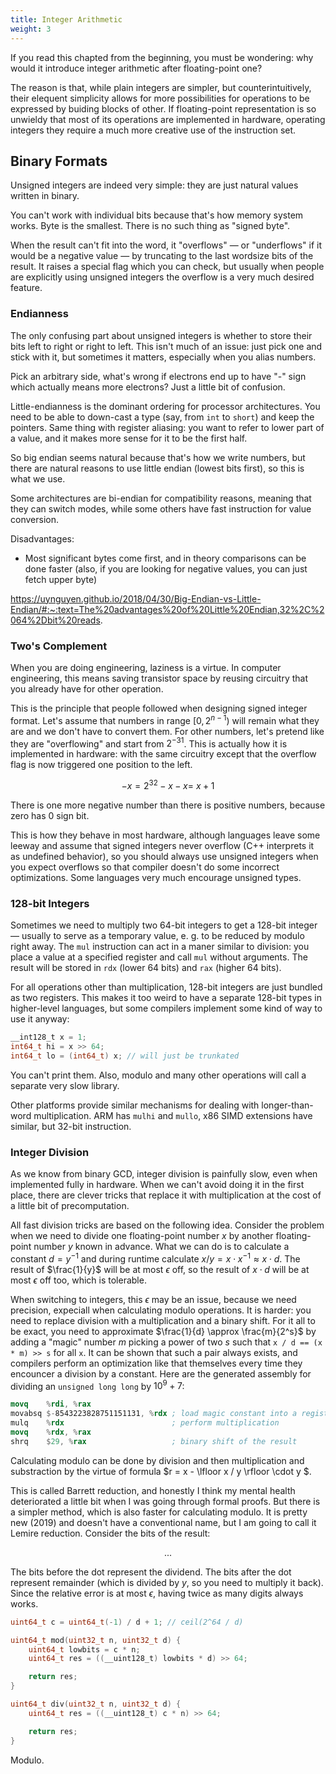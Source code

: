 ```yaml
---
title: Integer Arithmetic
weight: 3
---
```


If you read this chapted from the beginning, you must be wondering: why would it introduce integer arithmetic after floating-point one?

The reason is that, while plain integers are simpler, but counterintuitively, their elequent simplicity allows for more possibilities for operations to be expressed by buiding blocks of other. If floating-point representation is so unwieldy that most of its operations are implemented in hardware, operating integers they require a much more creative use of the instruction set.

## Binary Formats

Unsigned integers are indeed very simple: they are just natural values written in binary.

You can't work with individual bits because that's how memory system works. Byte is the smallest. There is no such thing as "signed byte".

When the result can't fit into the word, it "overflows" — or "underflows" if it would be a negative value — by truncating to the last wordsize bits of the result. It raises a special flag which you can check, but usually when people are explicitly using unsigned integers the overflow is a very much desired feature.

### Endianness

The only confusing part about unsigned integers is whether to store their bits left to right or right to left. This isn't much of an issue: just pick one and stick with it, but sometimes it matters, especially when you alias numbers.

Pick an arbitrary side, what's wrong if electrons end up to have "-" sign which actually means more electrons? Just a little bit of confusion.

Little-endianness is the dominant ordering for processor architectures. You need to be able to down-cast a type (say, from `int` to `short`) and keep the pointers. Same thing with register aliasing: you want to refer to lower part of a value, and it makes more sense for it to be the first half.

So big endian seems natural because that's how we write numbers, but there are natural reasons to use little endian (lowest bits first), so this is what we use.

Some architectures are bi-endian for compatibility reasons, meaning that they can switch modes, while some others have fast instruction for value conversion.

Disadvantages:

- Most significant bytes come first, and in theory comparisons can be done faster (also, if you are looking for negative values, you can just fetch upper byte)

https://uynguyen.github.io/2018/04/30/Big-Endian-vs-Little-Endian/#:~:text=The%20advantages%20of%20Little%20Endian,32%2C%2064%2Dbit%20reads.

### Two's Complement

When you are doing engineering, laziness is a virtue. In computer engineering, this means saving transistor space by reusing circuitry that you already have for other operation.

This is the principle that people followed when designing signed integer format. Let's assume that numbers in range $[0, 2^{n-1})$ will remain what they are and we don't have to convert them. For other numbers, let's pretend like they are "overflowing" and start from $2^{-31}$. This is actually how it is implemented in hardware: with the same circuitry except that the overflow flag is now triggered one position to the left.

$$
-x = 2^{32} - x
-x = ~x + 1
$$

There is one more negative number than there is positive numbers, because zero has $0$ sign bit.

This is how they behave in most hardware, although languages leave some leeway and assume that signed integers never overflow (C++ interprets it as undefined behavior), so you should always use unsigned integers when you expect overflows so that compiler doesn't do some incorrect optimizations. Some languages very much encourage unsigned types.

### 128-bit Integers

Sometimes we need to multiply two 64-bit integers to get a 128-bit integer — usually to serve as a temporary value, e. g. to be reduced by modulo right away. The `mul` instruction can act in a maner similar to division: you place a value at a specified register and call `mul` without arguments. The result will be stored in `rdx` (lower 64 bits) and `rax` (higher 64 bits).

For all operations other than multiplication, 128-bit integers are just bundled as two registers. This makes it too weird to have a separate 128-bit types in higher-level languages, but some compilers implement some kind of way to use it anyway:

```c++
__int128_t x = 1;
int64_t hi = x >> 64;
int64_t lo = (int64_t) x; // will just be trunkated
```

You can't print them. Also, modulo and many other operations will call a separate very slow library.

Other platforms provide similar mechanisms for dealing with longer-than-word multiplication. ARM has `mulhi` and `mullo`, x86 SIMD extensions have similar, but 32-bit instruction.

### Integer Division

As we know from binary GCD, integer division is painfully slow, even when implemented fully in hardware. When we can't avoid doing it in the first place, there are clever tricks that replace it with multiplication at the cost of a little bit of precomputation.

All fast division tricks are based on the following idea. Consider the problem when we need to divide one floating-point number $x$ by another floating-point number $y$ known in advance. What we can do is to calculate a constant $d = y^{-1}$ and during runtime calculate $x / y = x \cdot x^{-1} \approx x \cdot d$. The result of $\frac{1}{y}$ will be at most $\epsilon$ off, so the result of $x \cdot d$ will be at most $\epsilon$ off too, which is tolerable.

When switching to integers, this $\epsilon$ may be an issue, because we need precision, expeciall when calculating modulo operations. It is harder: you need to replace division with a multiplication and a binary shift. For it all to be exact, you need to approximate $\frac{1}{d} \approx \frac{m}{2^s}$ by adding a "magic" number $m$ picking a power of two $s$ such that `x / d == (x * m) >> s` for all `x`. It can be shown that such a pair always exists, and compilers perform an optimization like that themselves every time they encouncer a division by a constant. Here are the generated assembly for dividing an `unsigned long long` by $10^9 + 7$:

```nasm
movq    %rdi, %rax
movabsq $-8543223828751151131, %rdx ; load magic constant into a register
mulq    %rdx                        ; perform multiplication
movq    %rdx, %rax
shrq    $29, %rax                   ; binary shift of the result
```

Calculating modulo can be done by division and then multiplication and substraction by the virtue of formula $r = x - \lfloor x / y \rfloor \cdot y $.

This is called Barrett reduction, and honestly I think my mental health deteriorated a little bit when I was going through formal proofs. But there is a simpler method, which is also faster for calculating modulo. It is pretty new (2019) and doesn't have a conventional name, but I am going to call it Lemire reduction. Consider the bits of the result:

$$
...
$$

The bits before the dot represent the dividend. The bits after the dot represent remainder (which is divided by $y$, so you need to multiply it back). Since the relative error is at most $\epsilon$, having twice as many digits always works.

```c++
uint64_t c = uint64_t(-1) / d + 1; // ceil(2^64 / d)

uint64_t mod(uint32_t n, uint32_t d) {
    uint64_t lowbits = c * n;
    uint64_t res = ((__uint128_t) lowbits * d) >> 64; 

    return res;
}

uint64_t div(uint32_t n, uint32_t d) {
    uint64_t res = ((__uint128_t) c * n) >> 64;

    return res;
}
```

Modulo.

